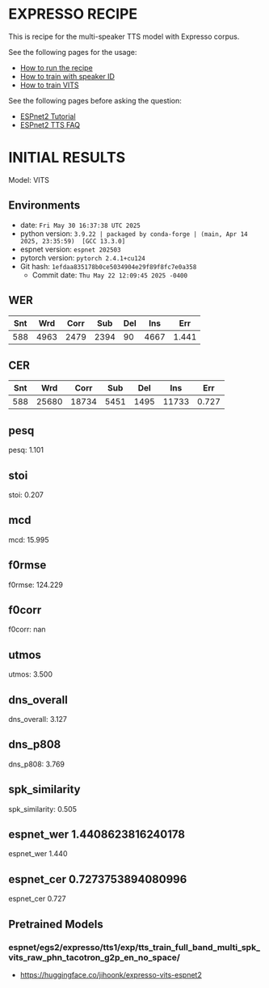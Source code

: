 # EXPRESSO RECIPE

This is recipe for the multi-speaker TTS model with Expresso corpus.

See the following pages for the usage:
- [How to run the recipe](../../TEMPLATE/tts1/README.md#how-to-run)
- [How to train with speaker ID](../../TEMPLATE/tts1/README.md#multi-speaker-model-with-speaker-id-embedding-training)
- [How to train VITS](../../TEMPLATE/tts1/README.md#vits-training)

See the following pages before asking the question:
- [ESPnet2 Tutorial](https://espnet.github.io/espnet/espnet2_tutorial.html)
- [ESPnet2 TTS FAQ](../../TEMPLATE/tts1/README.md#faq)

# INITIAL RESULTS

Model: VITS

## Environments
- date: `Fri May 30 16:37:38 UTC 2025`
- python version: `3.9.22 | packaged by conda-forge | (main, Apr 14 2025, 23:35:59)  [GCC 13.3.0]`
- espnet version: `espnet 202503`
- pytorch version: `pytorch 2.4.1+cu124`
- Git hash: `1efdaa835178b0ce5034904e29f89f8fc7e0a358`
  - Commit date: `Thu May 22 12:09:45 2025 -0400`

## WER
|Snt|Wrd|Corr|Sub|Del|Ins|Err|
|---|---|---|---|---|---|---|
|588|4963|2479|2394|90|4667|1.441|

## CER
|Snt|Wrd|Corr|Sub|Del|Ins|Err|
|---|---|---|---|---|---|---|
|588|25680|18734|5451|1495|11733|0.727|

## pesq
pesq: 1.101

## stoi
stoi: 0.207

## mcd
mcd: 15.995

## f0rmse
f0rmse: 124.229

## f0corr
f0corr: nan

## utmos
utmos: 3.500

## dns_overall
dns_overall: 3.127

## dns_p808
dns_p808: 3.769

## spk_similarity
spk_similarity: 0.505

## espnet_wer 1.4408623816240178
espnet_wer 1.440

## espnet_cer 0.7273753894080996
espnet_cer 0.727

## Pretrained Models

### espnet/egs2/expresso/tts1/exp/tts_train_full_band_multi_spk_vits_raw_phn_tacotron_g2p_en_no_space/

- https://huggingface.co/jihoonk/expresso-vits-espnet2

